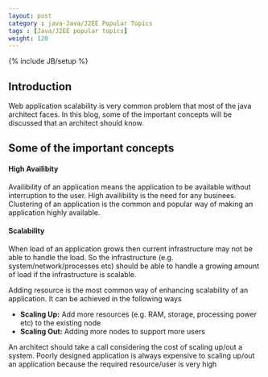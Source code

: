```yaml
---
layout: post
category : java-Java/J2EE Popular Topics
tags : [Java/J2EE popular topics]
weight: 120
---
```


{% include JB/setup %}

## Introduction

Web application scalability is very common problem that most of the java architect faces. In this blog, some of the important concepts will be discussed that an architect should know.

## Some of the important concepts

#### High Availibity

Availibility of an application means the application to be available without interruption to the user. High availibility is the need for any businees. Clustering of an application is the common and popular way of making an application highly available.

#### Scalability

When load of an application grows then current infrastructure may not be able to handle the load. So the infrastructure (e.g. system/network/processes etc) should be able to handle a growing amount of load if the infrastructure is scalable.   

Adding resource is the most common way of enhancing scalability of an application. It can be achieved in the following ways


* **Scaling Up:** Add more resources (e.g. RAM, storage, processing power etc) to the existing node
* **Scaling Out:** Adding more nodes to support more users

An architect should take a call considering the cost of scaling up/out a system. Poorly designed application is always expensive to scaling up/out an application because the required resource/user is very high

